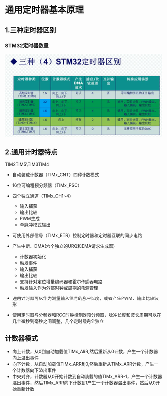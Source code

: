 # 通用定时器基本原理

## 1.三种定时器区别

### STM32定时器数量

![image-20210325210234222](../../assets/通用定时器基本原理/image-20210325210234222.png)





## 2.通用计时器特点

TIM2TIM5\TIM3TIM4

+ 自动装载计数器（TIMx_CNT）四种计数模式
+ 16位可编程预分频器（TIMx_PSC）
+ 四个独立通道（TIMx_CH1~4）
  + 输入捕获
  + 输出比较
  + PWM生成
  + 单脉冲模式输出

+ 可使用外部信号（TIMx_ETR）控制定时器和定时器互联的同步电路
+ 产生中断、DMA(六个独立的URQ和DMA请求生成器)
  + 计数器初始化
  + 触发事件
  + 输入捕获
  + 输出比较
  + 支持针对定位增量编码器和霍尔传感器电路
  + 触发输入作为外部时钟或周期的电源管理

+ 通用计时器可以作为测量输入信号的脉冲长度，或者产生PWM、输出比较波形
+ 使用定时器与分频器和RCC时钟控制器预分频器，脉冲长度和波长周期可以在几个微秒到毫秒之间调整，几个定时器完全独立

## 计数器模式

+ 向上计数，从0到自动加载值TIMx_ARR,然后重新从0计数，产生一个计数器向上溢出事件
+ 向下计数，从自动加载值TIMx_ARR到0,然后重新从TIMx_ARR计数，产生一个计数器向下溢出事件
+ 中央对齐，计数器从0开始计数到自动装载的值TIMx_ARR-1，产生一个计数器溢出事件，然后TIMx_ARR向下计数到1产生一个计数器溢出事件，然后从0开始重新计数



